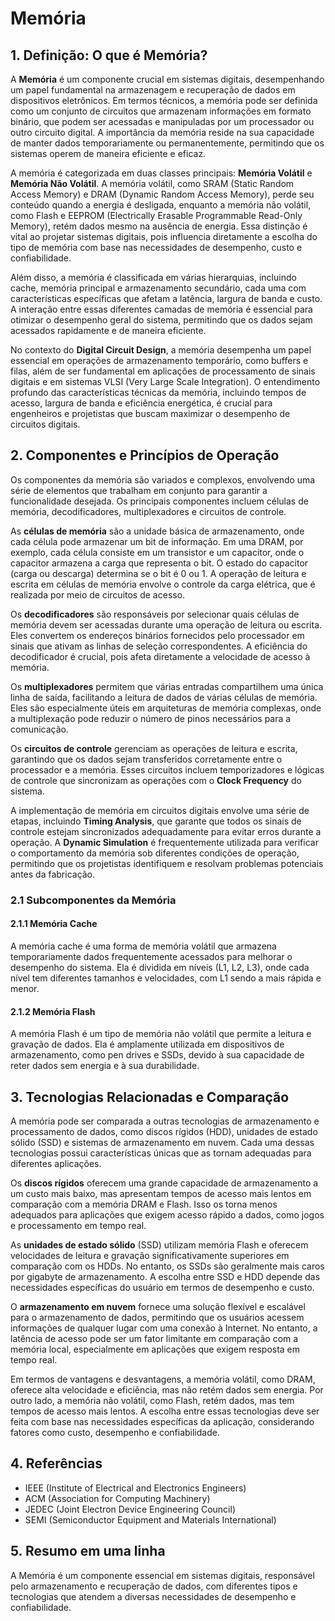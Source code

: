 # Memória

## 1. Definição: O que é **Memória**?
A **Memória** é um componente crucial em sistemas digitais, desempenhando um papel fundamental na armazenagem e recuperação de dados em dispositivos eletrônicos. Em termos técnicos, a memória pode ser definida como um conjunto de circuitos que armazenam informações em formato binário, que podem ser acessadas e manipuladas por um processador ou outro circuito digital. A importância da memória reside na sua capacidade de manter dados temporariamente ou permanentemente, permitindo que os sistemas operem de maneira eficiente e eficaz. 

A memória é categorizada em duas classes principais: **Memória Volátil** e **Memória Não Volátil**. A memória volátil, como SRAM (Static Random Access Memory) e DRAM (Dynamic Random Access Memory), perde seu conteúdo quando a energia é desligada, enquanto a memória não volátil, como Flash e EEPROM (Electrically Erasable Programmable Read-Only Memory), retém dados mesmo na ausência de energia. Essa distinção é vital ao projetar sistemas digitais, pois influencia diretamente a escolha do tipo de memória com base nas necessidades de desempenho, custo e confiabilidade.

Além disso, a memória é classificada em várias hierarquias, incluindo cache, memória principal e armazenamento secundário, cada uma com características específicas que afetam a latência, largura de banda e custo. A interação entre essas diferentes camadas de memória é essencial para otimizar o desempenho geral do sistema, permitindo que os dados sejam acessados rapidamente e de maneira eficiente.

No contexto do **Digital Circuit Design**, a memória desempenha um papel essencial em operações de armazenamento temporário, como buffers e filas, além de ser fundamental em aplicações de processamento de sinais digitais e em sistemas VLSI (Very Large Scale Integration). O entendimento profundo das características técnicas da memória, incluindo tempos de acesso, largura de banda e eficiência energética, é crucial para engenheiros e projetistas que buscam maximizar o desempenho de circuitos digitais.

## 2. Componentes e Princípios de Operação
Os componentes da memória são variados e complexos, envolvendo uma série de elementos que trabalham em conjunto para garantir a funcionalidade desejada. Os principais componentes incluem células de memória, decodificadores, multiplexadores e circuitos de controle.

As **células de memória** são a unidade básica de armazenamento, onde cada célula pode armazenar um bit de informação. Em uma DRAM, por exemplo, cada célula consiste em um transistor e um capacitor, onde o capacitor armazena a carga que representa o bit. O estado do capacitor (carga ou descarga) determina se o bit é 0 ou 1. A operação de leitura e escrita em células de memória envolve o controle da carga elétrica, que é realizada por meio de circuitos de acesso.

Os **decodificadores** são responsáveis por selecionar quais células de memória devem ser acessadas durante uma operação de leitura ou escrita. Eles convertem os endereços binários fornecidos pelo processador em sinais que ativam as linhas de seleção correspondentes. A eficiência do decodificador é crucial, pois afeta diretamente a velocidade de acesso à memória.

Os **multiplexadores** permitem que várias entradas compartilhem uma única linha de saída, facilitando a leitura de dados de várias células de memória. Eles são especialmente úteis em arquiteturas de memória complexas, onde a multiplexação pode reduzir o número de pinos necessários para a comunicação.

Os **circuitos de controle** gerenciam as operações de leitura e escrita, garantindo que os dados sejam transferidos corretamente entre o processador e a memória. Esses circuitos incluem temporizadores e lógicas de controle que sincronizam as operações com o **Clock Frequency** do sistema.

A implementação de memória em circuitos digitais envolve uma série de etapas, incluindo **Timing Analysis**, que garante que todos os sinais de controle estejam sincronizados adequadamente para evitar erros durante a operação. A **Dynamic Simulation** é frequentemente utilizada para verificar o comportamento da memória sob diferentes condições de operação, permitindo que os projetistas identifiquem e resolvam problemas potenciais antes da fabricação.

### 2.1 Subcomponentes da Memória
#### 2.1.1 Memória Cache
A memória cache é uma forma de memória volátil que armazena temporariamente dados frequentemente acessados para melhorar o desempenho do sistema. Ela é dividida em níveis (L1, L2, L3), onde cada nível tem diferentes tamanhos e velocidades, com L1 sendo a mais rápida e menor.

#### 2.1.2 Memória Flash
A memória Flash é um tipo de memória não volátil que permite a leitura e gravação de dados. Ela é amplamente utilizada em dispositivos de armazenamento, como pen drives e SSDs, devido à sua capacidade de reter dados sem energia e à sua durabilidade.

## 3. Tecnologias Relacionadas e Comparação
A memória pode ser comparada a outras tecnologias de armazenamento e processamento de dados, como discos rígidos (HDD), unidades de estado sólido (SSD) e sistemas de armazenamento em nuvem. Cada uma dessas tecnologias possui características únicas que as tornam adequadas para diferentes aplicações.

Os **discos rígidos** oferecem uma grande capacidade de armazenamento a um custo mais baixo, mas apresentam tempos de acesso mais lentos em comparação com a memória DRAM e Flash. Isso os torna menos adequados para aplicações que exigem acesso rápido a dados, como jogos e processamento em tempo real.

As **unidades de estado sólido** (SSD) utilizam memória Flash e oferecem velocidades de leitura e gravação significativamente superiores em comparação com os HDDs. No entanto, os SSDs são geralmente mais caros por gigabyte de armazenamento. A escolha entre SSD e HDD depende das necessidades específicas do usuário em termos de desempenho e custo.

O **armazenamento em nuvem** fornece uma solução flexível e escalável para o armazenamento de dados, permitindo que os usuários acessem informações de qualquer lugar com uma conexão à Internet. No entanto, a latência de acesso pode ser um fator limitante em comparação com a memória local, especialmente em aplicações que exigem resposta em tempo real.

Em termos de vantagens e desvantagens, a memória volátil, como DRAM, oferece alta velocidade e eficiência, mas não retém dados sem energia. Por outro lado, a memória não volátil, como Flash, retém dados, mas tem tempos de acesso mais lentos. A escolha entre essas tecnologias deve ser feita com base nas necessidades específicas da aplicação, considerando fatores como custo, desempenho e confiabilidade.

## 4. Referências
- IEEE (Institute of Electrical and Electronics Engineers)
- ACM (Association for Computing Machinery)
- JEDEC (Joint Electron Device Engineering Council)
- SEMI (Semiconductor Equipment and Materials International)

## 5. Resumo em uma linha
A Memória é um componente essencial em sistemas digitais, responsável pelo armazenamento e recuperação de dados, com diferentes tipos e tecnologias que atendem a diversas necessidades de desempenho e confiabilidade.